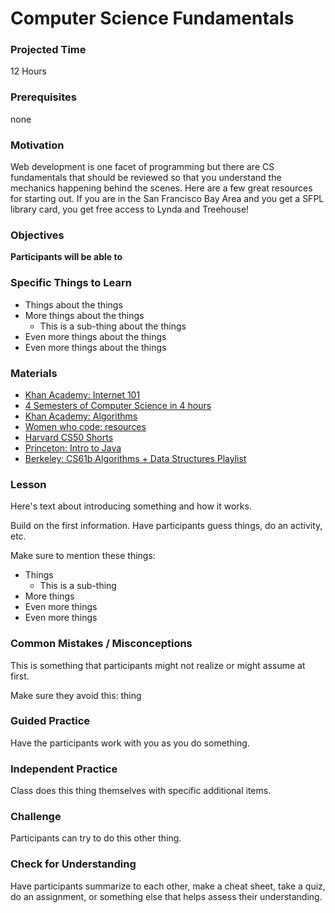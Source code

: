 # Computer Science Fundamentals

### Projected Time
12 Hours

### Prerequisites
none

### Motivation
Web development is one facet of programming but there are CS fundamentals that should be reviewed
so that you understand the mechanics happening behind the scenes. Here are a few great resources for starting out.
If you are in the San Francisco Bay Area and you get a SFPL library card, you get free access to Lynda and Treehouse!


### Objectives
**Participants will be able to**

### Specific Things to Learn
- Things about the things
- More things about the things
	- This is a sub-thing about the things
- Even more things about the things
- Even more things about the things

### Materials

- [Khan Academy: Internet 101](https://www.khanacademy.org/computing/computer-science/internet-intro)
- [4 Semesters of Computer Science in 4 hours](http://btholt.github.io/four-semesters-of-cs/)
- [Khan Academy: Algorithms](https://www.khanacademy.org/computing/computer-science/algorithms)
- [Women who code: resources](https://github.com/WomenWhoCode/guidelines-resources/blob/master/learn_to_program.md)
- [Harvard CS50 Shorts](https://www.youtube.com/watch?v=HFLczUUHWNw&list=PLhQjrBD2T380dhmG9KMjsOQogweyjEeVQ)
- [Princeton: Intro to Java](http://introcs.cs.princeton.edu/java/home/)
- [Berkeley: CS61b Algorithms + Data Structures Playlist](https://www.youtube.com/watch?v=QMV45tHCYNI&list=PL4BBB74C7D2A1049C)


### Lesson

Here's text about introducing something and how it works.

Build on the first information. Have participants guess things, do an activity, etc.

Make sure to mention these things:
- Things
	- This is a sub-thing
- More things
- Even more things
- Even more things


### Common Mistakes / Misconceptions

This is something that participants might not realize or might assume at first.

Make sure they avoid this: thing


### Guided Practice

Have the participants work with you as you do something.


### Independent Practice

Class does this thing themselves with specific additional items.


### Challenge

Participants can try to do this other thing.


### Check for Understanding

Have participants summarize to each other, make a cheat sheet, take a quiz, do an assignment, or something else that helps assess their understanding.
